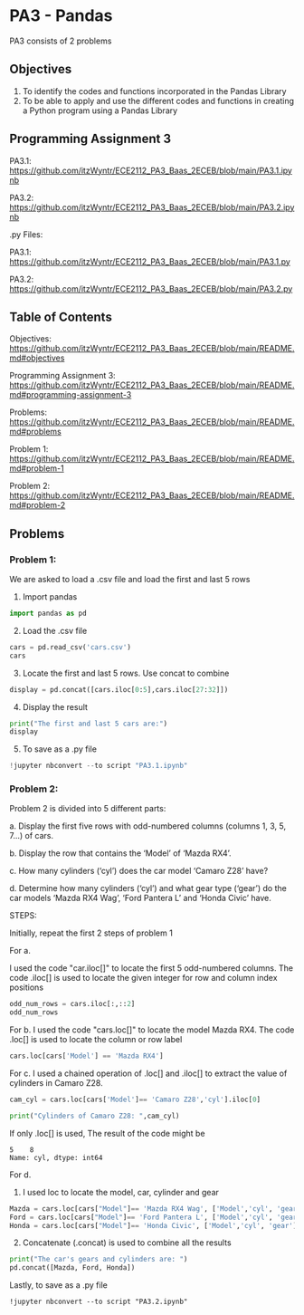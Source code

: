 # PA3 - Pandas

PA3 consists of 2 problems

## Objectives

1. To identify the codes and functions incorporated in the Pandas Library
2. To be able to apply and use the different codes and functions in creating a Python program using a
Pandas Library

## Programming Assignment 3

PA3.1: https://github.com/itzWyntr/ECE2112_PA3_Baas_2ECEB/blob/main/PA3.1.ipynb

PA3.2: https://github.com/itzWyntr/ECE2112_PA3_Baas_2ECEB/blob/main/PA3.2.ipynb

.py Files: 

PA3.1: https://github.com/itzWyntr/ECE2112_PA3_Baas_2ECEB/blob/main/PA3.1.py

PA3.2: https://github.com/itzWyntr/ECE2112_PA3_Baas_2ECEB/blob/main/PA3.2.py

## Table of Contents

Objectives: https://github.com/itzWyntr/ECE2112_PA3_Baas_2ECEB/blob/main/README.md#objectives

Programming Assignment 3: https://github.com/itzWyntr/ECE2112_PA3_Baas_2ECEB/blob/main/README.md#programming-assignment-3

Problems: https://github.com/itzWyntr/ECE2112_PA3_Baas_2ECEB/blob/main/README.md#problems

  Problem 1: https://github.com/itzWyntr/ECE2112_PA3_Baas_2ECEB/blob/main/README.md#problem-1
  
  Problem 2: https://github.com/itzWyntr/ECE2112_PA3_Baas_2ECEB/blob/main/README.md#problem-2

## Problems

### Problem 1:

We are asked to load a .csv file and load the first and last 5 rows

1. Import pandas
```python
import pandas as pd
```

2. Load the .csv file
```python
cars = pd.read_csv('cars.csv')
cars
```

3. Locate the first and last 5 rows. Use concat to combine
```python
display = pd.concat([cars.iloc[0:5],cars.iloc[27:32]])
```

4. Display the result
```python
print("The first and last 5 cars are:")
display
```

5. To save as a .py file
```python
!jupyter nbconvert --to script "PA3.1.ipynb"
```

### Problem 2: 
Problem 2 is divided into 5 different parts:

a. Display the first five rows with odd-numbered columns (columns 1, 3, 5, 7...) of cars.

b. Display the row that contains the ‘Model’ of ‘Mazda RX4’.

c. How many cylinders (‘cyl’) does the car model ‘Camaro Z28’ have?

d. Determine how many cylinders (‘cyl’) and what gear type (‘gear’) do the car models ‘Mazda RX4 Wag’, ‘Ford Pantera L’ and ‘Honda Civic’ have.

STEPS:

Initially, repeat the first 2 steps of problem 1

For a.

I used the code "car.iloc[]" to locate the first 5 odd-numbered columns. The code .iloc[] is used to locate the given integer for row and column index positions
```python
odd_num_rows = cars.iloc[:,::2]
odd_num_rows
```

For b. 
I used the code "cars.loc[]" to locate the model Mazda RX4. The code .loc[] is used to locate the column or row label
```python
cars.loc[cars['Model'] == 'Mazda RX4']
```

For c. 
I used a chained operation of .loc[] and .iloc[] to extract the value of cylinders in Camaro Z28.
```python
cam_cyl = cars.loc[cars['Model']== 'Camaro Z28','cyl'].iloc[0]

print("Cylinders of Camaro Z28: ",cam_cyl)
```
If only .loc[] is used, The result of the code might be 
```
5    8
Name: cyl, dtype: int64
```

For d.
1. I used loc to locate the model, car, cylinder and gear
```python
Mazda = cars.loc[cars["Model"]== 'Mazda RX4 Wag', ['Model','cyl', 'gear']] #For Mazda RX4 Wag
Ford = cars.loc[cars["Model"]== 'Ford Pantera L', ['Model','cyl', 'gear']] #For 'Ford Pantera L'
Honda = cars.loc[cars["Model"]== 'Honda Civic', ['Model','cyl', 'gear']] #For 'Honda Civic'
```
2. Concatenate (.concat) is used to combine all the results
```python
print("The car's gears and cylinders are: ")
pd.concat([Mazda, Ford, Honda])
```

Lastly, to save as a .py file
```
!jupyter nbconvert --to script "PA3.2.ipynb"
```







